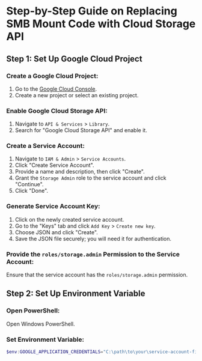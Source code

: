 # Step-by-Step Guide on Replacing SMB Mount Code with Cloud Storage API

## Step 1: Set Up Google Cloud Project

### Create a Google Cloud Project:
1. Go to the [Google Cloud Console](https://console.cloud.google.com/).
2. Create a new project or select an existing project.

### Enable Google Cloud Storage API:
1. Navigate to `API & Services` > `Library`.
2. Search for "Google Cloud Storage API" and enable it.

### Create a Service Account:
1. Navigate to `IAM & Admin` > `Service Accounts`.
2. Click "Create Service Account".
3. Provide a name and description, then click "Create".
4. Grant the `Storage Admin` role to the service account and click "Continue".
5. Click "Done".

### Generate Service Account Key:
1. Click on the newly created service account.
2. Go to the "Keys" tab and click `Add Key` > `Create new key`.
3. Choose JSON and click "Create".
4. Save the JSON file securely; you will need it for authentication.

### Provide the `roles/storage.admin` Permission to the Service Account:
Ensure that the service account has the `roles/storage.admin` permission.

## Step 2: Set Up Environment Variable

### Open PowerShell:
Open Windows PowerShell.

### Set Environment Variable:
```powershell
$env:GOOGLE_APPLICATION_CREDENTIALS="C:\path\to\your\service-account-file.json"
